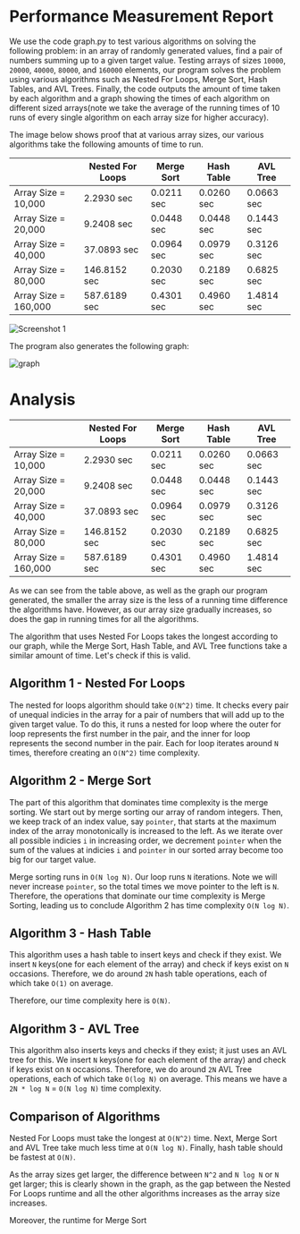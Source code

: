 # Performance Measurement Report

We use the code graph.py to test various algorithms on solving the following problem: in an array of randomly generated values, find a pair of numbers summing up to a given target value. Testing arrays of sizes `10000`, `20000`, `40000`, `80000`, and `160000` elements, our program solves the problem using various algorithms such as Nested For Loops, Merge Sort, Hash Tables, and AVL Trees. Finally, the code outputs the amount of time taken by each algorithm and a graph showing the times of each algorithm on different sized arrays(note we take the average of the running times of 10 runs of every single algorithm on each array size for higher accuracy).

The image below shows proof that at various array sizes, our various algorithms take the following amounts of time to run.

| | Nested For Loops | Merge Sort | Hash Table | AVL Tree
--- | --- | --- | --- | ---
Array Size = 10,000 | 2.2930 sec | 0.0211 sec | 0.0260 sec | 0.0663 sec
Array Size = 20,000 | 9.2408 sec | 0.0448 sec | 0.0448 sec | 0.1443 sec
Array Size = 40,000 | 37.0893 sec | 0.0964 sec | 0.0979 sec | 0.3126 sec
Array Size = 80,000 | 146.8152 sec | 0.2030 sec | 0.2189 sec | 0.6825 sec
Array Size = 160,000 | 587.6189 sec | 0.4301 sec | 0.4960 sec | 1.4814 sec

![Screenshot 1](https://github.com/user-attachments/assets/8f5f3796-8cb8-4735-a766-d4ce3768dbb5)

The program also generates the following graph:

![graph](https://github.com/user-attachments/assets/8cce9440-cc5a-4108-9326-4b99d972f5bb)

# Analysis
| | Nested For Loops | Merge Sort | Hash Table | AVL Tree
--- | --- | --- | --- | ---
Array Size = 10,000 | 2.2930 sec | 0.0211 sec | 0.0260 sec | 0.0663 sec
Array Size = 20,000 | 9.2408 sec | 0.0448 sec | 0.0448 sec | 0.1443 sec
Array Size = 40,000 | 37.0893 sec | 0.0964 sec | 0.0979 sec | 0.3126 sec
Array Size = 80,000 | 146.8152 sec | 0.2030 sec | 0.2189 sec | 0.6825 sec
Array Size = 160,000 | 587.6189 sec | 0.4301 sec | 0.4960 sec | 1.4814 sec

As we can see from the table above, as well as the graph our program generated, the smaller the array size is the less of a running time difference the algorithms have. However, as our array size gradually increases, so does the gap in running times for all the algorithms.

The algorithm that uses Nested For Loops takes the longest according to our graph, while the Merge Sort, Hash Table, and AVL Tree functions take a similar amount of time. Let's check if this is valid.

## Algorithm 1 - Nested For Loops
The nested for loops algorithm should take `O(N^2)` time. 
It checks every pair of unequal indicies in the array for a pair of numbers that will add up to the given target value. To do this, it runs a nested for loop where the outer for loop represents the first number in the pair, and the inner for loop represents the second number in the pair. Each for loop iterates around `N` times, therefore creating an `O(N^2)` time complexity.

## Algorithm 2 - Merge Sort
The part of this algorithm that dominates time complexity is the merge sorting. We start out by merge sorting our array of random integers. Then, we keep track of an index value, say `pointer`, that starts at the maximum index of the array monotonically is increased to the left. As we iterate over all possible indicies `i` in increasing order, we decrement `pointer` when the sum of the values at indicies `i` and `pointer` in our sorted array become too big for our target value.

Merge sorting runs in `O(N log N)`. Our loop runs `N` iterations. Note we will never increase `pointer`, so the total times we move pointer to the left is `N`. Therefore, the operations that dominate our time complexity is Merge Sorting, leading us to conclude Algorithm 2 has time complexity `O(N log N)`.

## Algorithm 3 - Hash Table
This algorithm uses a hash table to insert keys and check if they exist. We insert `N` keys(one for each element of the array) and check if keys exist on `N` occasions. Therefore, we do around `2N` hash table operations, each of which take `O(1)` on average. 

Therefore, our time complexity here is `O(N)`.

## Algorithm 3 - AVL Tree
This algorithm also inserts keys and checks if they exist; it just uses an AVL tree for this. We insert `N` keys(one for each element of the array) and check if keys exist on `N` occasions. Therefore, we do around `2N` AVL Tree operations, each of which take `O(log N)` on average. This means we have a `2N * log N` = `O(N log N)` time complexity.

## Comparison of Algorithms
Nested For Loops must take the longest at `O(N^2)` time. Next, Merge Sort and AVL Tree take much less time at `O(N log N)`.
Finally, hash table should be fastest at `O(N)`. 

As the array sizes get larger, the difference between `N^2` and `N log N` or `N` get larger; this is clearly shown in the graph, as the gap between the Nested For Loops runtime and all the other algorithms increases as the array size increases.

Moreover, the runtime for Merge Sort
